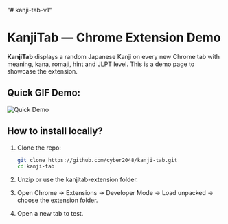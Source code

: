 "# kanji-tab-v1" 
# KanjiTab — Chrome Extension Demo

**KanjiTab** displays a random Japanese Kanji on every new Chrome tab with meaning, kana, romaji, hint and JLPT level. This is a demo page to showcase the extension.

## Quick GIF Demo:

![Quick Demo](assets/DemoAnimation.gif)


## How to install locally?
1. Clone the repo:
   ```bash
   git clone https://github.com/cyber2048/kanji-tab.git
   cd kanji-tab
2. Unzip or use the kanjitab-extension folder.

3. Open Chrome → Extensions → Developer Mode → Load unpacked → choose the extension folder.

4. Open a new tab to test.

